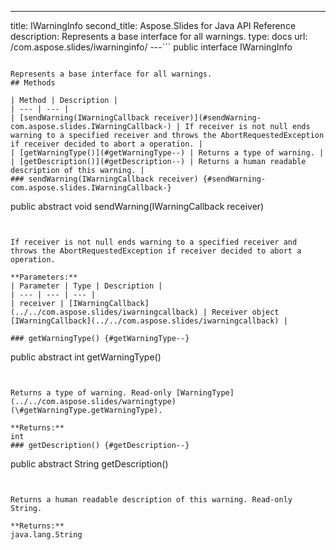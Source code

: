 ---
title: IWarningInfo
second_title: Aspose.Slides for Java API Reference
description: Represents a base interface for all warnings.
type: docs
url: /com.aspose.slides/iwarninginfo/
---```
public interface IWarningInfo
```

Represents a base interface for all warnings.
## Methods

| Method | Description |
| --- | --- |
| [sendWarning(IWarningCallback receiver)](#sendWarning-com.aspose.slides.IWarningCallback-) | If receiver is not null ends warning to a specified receiver and throws the AbortRequestedException if receiver decided to abort a operation. |
| [getWarningType()](#getWarningType--) | Returns a type of warning. |
| [getDescription()](#getDescription--) | Returns a human readable description of this warning. |
### sendWarning(IWarningCallback receiver) {#sendWarning-com.aspose.slides.IWarningCallback-}
```
public abstract void sendWarning(IWarningCallback receiver)
```


If receiver is not null ends warning to a specified receiver and throws the AbortRequestedException if receiver decided to abort a operation.

**Parameters:**
| Parameter | Type | Description |
| --- | --- | --- |
| receiver | [IWarningCallback](../../com.aspose.slides/iwarningcallback) | Receiver object [IWarningCallback](../../com.aspose.slides/iwarningcallback) |

### getWarningType() {#getWarningType--}
```
public abstract int getWarningType()
```


Returns a type of warning. Read-only [WarningType](../../com.aspose.slides/warningtype)(\#getWarningType.getWarningType).

**Returns:**
int
### getDescription() {#getDescription--}
```
public abstract String getDescription()
```


Returns a human readable description of this warning. Read-only String.

**Returns:**
java.lang.String
